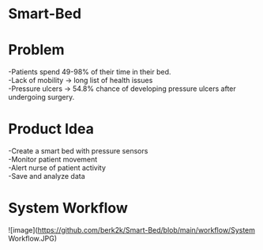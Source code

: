 # Smart-Bed ​</br>

# Problem​ </br>
-Patients spend 49-98% of their time in their bed. ​</br>
-Lack of mobility -> long list of health issues​​</br>
-Pressure ulcers  -> 54.8% chance of developing pressure ulcers after undergoing surgery.​</br>
# Product Idea </br>
-Create a smart bed with pressure sensors ​</br>
-Monitor patient movement ​</br>
-Alert nurse of patient activity​</br>
-Save and analyze data</br>
# System Workflow
![image](https://github.com/berk2k/Smart-Bed/blob/main/workflow/System Workflow.JPG)<br/>
